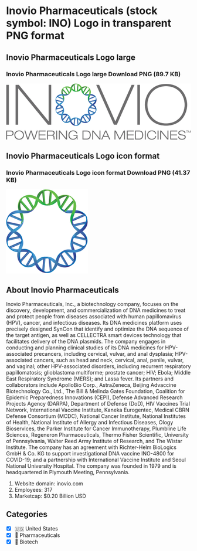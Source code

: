 # Inovio Pharmaceuticals (stock symbol: INO) Logo in transparent PNG format

## Inovio Pharmaceuticals Logo large

### Inovio Pharmaceuticals Logo large Download PNG (89.7 KB)

![Inovio Pharmaceuticals Logo large Download PNG (89.7 KB)](/img/orig/INO_BIG-c23294ee.png)

## Inovio Pharmaceuticals Logo icon format

### Inovio Pharmaceuticals Logo icon format Download PNG (41.37 KB)

![Inovio Pharmaceuticals Logo icon format Download PNG (41.37 KB)](/img/orig/INO-b5a21c6b.png)

## About Inovio Pharmaceuticals

Inovio Pharmaceuticals, Inc., a biotechnology company, focuses on the discovery, development, and commercialization of DNA medicines to treat and protect people from diseases associated with human papillomavirus (HPV), cancer, and infectious diseases. Its DNA medicines platform uses precisely designed SynCon that identify and optimize the DNA sequence of the target antigen, as well as CELLECTRA smart devices technology that facilitates delivery of the DNA plasmids. The company engages in conducting and planning clinical studies of its DNA medicines for HPV-associated precancers, including cervical, vulvar, and anal dysplasia; HPV-associated cancers, such as head and neck, cervical, anal, penile, vulvar, and vaginal; other HPV-associated disorders, including recurrent respiratory papillomatosis; glioblastoma multiforme; prostate cancer; HIV; Ebola; Middle East Respiratory Syndrome (MERS); and Lassa fever. Its partners and collaborators include ApolloBio Corp., AstraZeneca, Beijing Advaccine Biotechnology Co., Ltd., The Bill & Melinda Gates Foundation, Coalition for Epidemic Preparedness Innovations (CEPI), Defense Advanced Research Projects Agency (DARPA), Department of Defense (DoD), HIV Vaccines Trial Network, International Vaccine Institute, Kaneka Eurogentec, Medical CBRN Defense Consortium (MCDC), National Cancer Institute, National Institutes of Health, National Institute of Allergy and Infectious Diseases, Ology Bioservices, the Parker Institute for Cancer Immunotherapy, Plumbline Life Sciences, Regeneron Pharmaceuticals, Thermo Fisher Scientific, University of Pennsylvania, Walter Reed Army Institute of Research, and The Wistar Institute. The company has an agreement with Richter-Helm BioLogics GmbH & Co. KG to support investigational DNA vaccine INO-4800 for COVID-19; and a partnership with International Vaccine Institute and Seoul National University Hospital. The company was founded in 1979 and is headquartered in Plymouth Meeting, Pennsylvania.

1. Website domain: inovio.com
2. Employees: 317
3. Marketcap: $0.20 Billion USD


## Categories
- [x] 🇺🇸 United States
- [x] 💊 Pharmaceuticals
- [x] 🧬 Biotech

